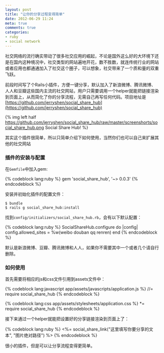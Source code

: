```yaml
---
layout: post
title: "让你的分享过程变得简单"
date: 2012-06-29 11:24
meta: true
comments: true
categories:
- ruby
- social network
---
```


社交网络的流行确实带动了很多社交应用的崛起，不论是国外这么好的大环境下还是在国内这种境况中，社交类型的网站遍地开花，数不胜数，就连传统行业的网站或者应用也都通通加入了社交这个圈子，可以想象，社交带来了一个质和量的双重飞跃。

前段时间写了个Rails小插件，方便一键分享，默认加入了新浪微博、腾讯微博、人人和豆瓣这些国内主流的社交网站，用户只需要调用一个helper就能把链接渲染到页面上，从而简化了你的分享流程，无需自己再写任何代码。项目地址是 [https://github.com/jerryshen/social_share_hub](https://github.com/jerryshen/social_share_hub)

{% img left half https://github.com/jerryshen/social_share_hub/raw/master/screenshorts/social_share_hub.png Social Share Hub! %}

其实这个插件很简单，所以只简单介绍下如何使用，当然你们也可以自己来扩展其他的社交网站

<!--more-->

### 插件的安装与配置

在`Gemfile`中加入gem:

{% codeblock lang:ruby %}
gem 'social_share_hub', '~> 0.0.3'
{% endcodeblock %}

安装并初始化插件的配置文件：

	$ bundle
	$ rails g social_share_hub:install

找到`config/initializers/social_share_hub.rb`，会有以下默认配置：

{% codeblock lang:ruby %}
SocialShareHub.configure do |config|
  config.allowed_sites = %w(weibo douban qq renren)
end
{% endcodeblock %}

默认是新浪微博、豆瓣、腾讯微博和人人，如果你不需要其中一个或者几个请自行删除。

### 如何使用

首先需要将相应的js和css文件引用到assets文件中：

{% codeblock lang:javascript app/assets/javascripts/application.js %}
//= require social_share_hub
{% endcodeblock %}

{% codeblock lang:css app/assets/stylesheets/application.css %}
*= require social_share_hub
{% endcodeblock %}

接下来通过一个helper就能把设置好的分享链接渲染到页面上了：

{% codeblock lang:ruby %}
<%= social_share_link("这里填写你要分享的文本", "图片绝对路径") %>
{% endcodeblock %}

很小的插件，但是可以让分享流程变得更简单。